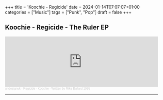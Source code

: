 +++
title = 'Koochie - Regicide'
date = 2024-01-14T07:07:07+01:00
categories = ["Music"]
tags = ["Punk", "Pop"]
draft = false
+++

## Koochie - Regicide - The Ruler EP

<iframe width="100%" height="166" scrolling="no" frameborder="no" allow="autoplay" src="https://w.soundcloud.com/player/?url=https%3A//api.soundcloud.com/tracks/49643965&color=%23ff5500&auto_play=false&hide_related=false&show_comments=true&show_user=true&show_reposts=false&show_teaser=true"></iframe><div style="font-size: 10px; color: #cccccc;line-break: anywhere;word-break: normal;overflow: hidden;white-space: nowrap;text-overflow: ellipsis; font-family: Interstate,Lucida Grande,Lucida Sans Unicode,Lucida Sans,Garuda,Verdana,Tahoma,sans-serif;font-weight: 100;"><a href="https://soundcloud.com/undesignuk" title="undesignuk" target="_blank" style="color: #cccccc; text-decoration: none;">undesignuk</a> · <a href="https://soundcloud.com/undesignuk/regicide-koochie-written-by" title="Regicide - Koochie - Written by Mike Ballard 1995" target="_blank" style="color: #cccccc; text-decoration: none;">Regicide - Koochie - Written by Mike Ballard 1995</a></div>

---

